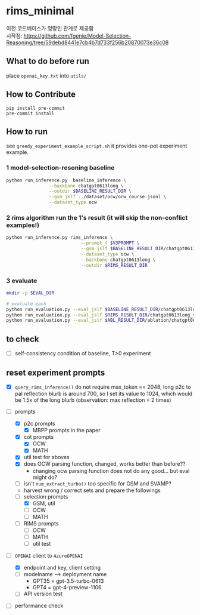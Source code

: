 # rims_minimal
이전 코드베이스가 엉망인 관계로 제공함 <br>
시작점: https://github.com/fgenie/Model-Selection-Reasoning/tree/59debd8441e7cb4b7d733f256b20870073e36c08


## What to do before run
place `openai_key.txt` into `utils/`

## How to Contribute

```
pip install pre-commit
pre-commit install
```

## How to run
see `greedy_experiment_example_script.sh` it provides one-pot experiment example.
### 1 model-selection-resoning baseline
```bash
python run_inference.py  baseline_inference \
                --backbone chatgpt0613long \
                --outdir $BASELINE_RESULT_DIR \
                --gsm_jslf ../dataset/ocw/ocw_course.jsonl \
                --dataset_type ocw

```


### 2 rims algorithm run the 1's result (it will skip the non-conflict examples!)
```bash
python run_inference.py rims_inference \
                            --prompt_f $V3PROMPT \
                            --gsm_jslf $BASELINE_RESULT_DIR/chatgpt0613long_model_selection3_ocw.jsonl \
                            --dataset_type ocw \
                            --backbone chatgpt0613long \
                            --outdir $RIMS_RESULT_DIR 
```

### 3 evaluate
```bash
mkdir -p $EVAL_DIR

# evaluate each            
python run_evaluation.py --eval_jslf $BASELINE_RESULT_DIR/chatgpt0613long_model_selection3_ocw.jsonl  --eval_type ocw > $EVAL_DIR/baseline.out
python run_evaluation.py --eval_jslf $RIMS_RESULT_DIR/chatgpt0613long_rims_ocw.jsonl  --eval_type ocw > $EVAL_DIR/rims.out
python run_evaluation.py --eval_jslf $ABL_RESULT_DIR/ablation/chatgpt0613long_rims_ocw.jsonl  --eval_type ocw > $EVAL_DIR/rims_abl.out
```

## to check
 - [ ] self-consistency condition of baseline, T>0 experiment

## reset experiment prompts 
 - [x] `query_rims_inference()` do not require max_token == 2048, long p2c to pal reflection blurb is around 700, so I set its value to 1024, which would be 1.5x of the long blurb (observation: max reflection = 2 times)
 - [ ] prompts
    - [x] p2c prompts
        - [x] MBPP prompts in the paper
    - [x] cot prompts
        - [x] OCW
        - [x] MATH
    - [x] util test for aboves 
    - [x] does OCW parsing function, changed, works better than before??
        - changing ocw parsing function does not do any good... but eval might do?
    - [ ] isn't `num_extract_turbo()` too specific for GSM and SVAMP?
    
    - harvest wrong / correct sets and prepare the followings


    - [ ] selection prompts
        - [x] GSM, util
        - [ ] OCW
        - [ ] MATH
    - [ ] RIMS prompts
        - [ ] OCW
        - [ ] MATH
        - [ ] util test 
 - [ ] `OPENAI` client to `AzureOPENAI`
    - [x] endpoint and key, client setting 
    - [ ] modelname --> deployment name
        - GPT35 = gpt-3.5-turbo-0613
        - GPT4 = gpt-4-preview-1106 
    - [ ] API version test
 - [ ] performance check